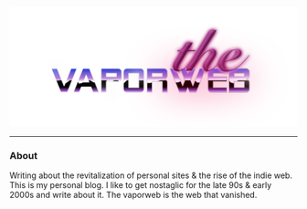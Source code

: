 ![The Vaporweb](public/vaporweb-small.png)

---

### About

Writing about the revitalization of personal sites & the rise of the indie web.
This is my personal blog. I like to get nostaglic for the late 90s & early 2000s and write about it. The vaporweb is the web that vanished.
